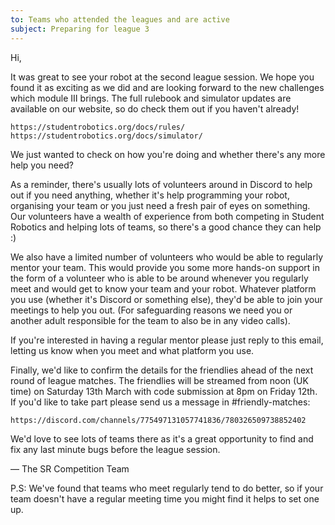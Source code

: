 ```yaml
---
to: Teams who attended the leagues and are active
subject: Preparing for league 3
---
```


Hi,

It was great to see your robot at the second league session. We hope you found
it as exciting as we did and are looking forward to the new challenges which
module Ⅲ brings. The full rulebook and simulator updates are available on our
website, so do check them out if you haven't already!

    https://studentrobotics.org/docs/rules/
    https://studentrobotics.org/docs/simulator/

We just wanted to check on how you're doing and whether there's any more help
you need?

As a reminder, there's usually lots of volunteers around in Discord to help out
if you need anything, whether it's help programming your robot, organising your
team or you just need a fresh pair of eyes on something. Our volunteers have a
wealth of experience from both competing in Student Robotics and helping lots of
teams, so there's a good chance they can help :)

We also have a limited number of volunteers who would be able to regularly
mentor your team. This would provide you some more hands-on support in the form
of a volunteer who is able to be around whenever you regularly meet and would
get to know your team and your robot. Whatever platform you use (whether it's
Discord or something else), they'd be able to join your meetings to help you
out. (For safeguarding reasons we need you or another adult responsible for the
team to also be in any video calls).

If you're interested in having a regular mentor please just reply to this
email, letting us know when you meet and what platform you use.

Finally, we'd like to confirm the details for the friendlies ahead of the next
round of league matches. The friendlies will be streamed from noon (UK time) on
Saturday 13th March with code submission at 8pm on Friday 12th. If you'd like to
take part please send us a message in #friendly-matches:

    https://discord.com/channels/775497131057741836/780326509738852402

We'd love to see lots of teams there as it's a great opportunity to find and fix
any last minute bugs before the league session.

— The SR Competition Team

P.S: We've found that teams who meet regularly tend to do better, so if your
team doesn't have a regular meeting time you might find it helps to set one up.
